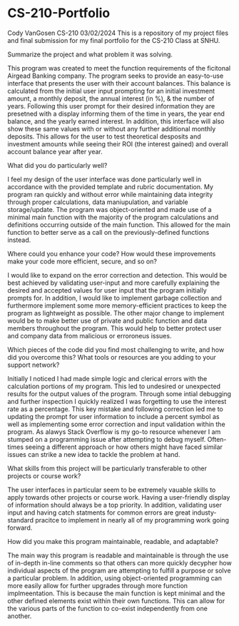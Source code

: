 # CS-210-Portfolio
Cody VanGosen CS-210 03/02/2024
This is a repository of my project files and final submission for my final portfolio for the CS-210 Class at SNHU.

Summarize the project and what problem it was solving.

  This program was created to meet the function requirements of the ficitonal Airgead Banking company. The program seeks to provide an easy-to-use interface that presents the user with their account balances.
  This balance is calculated from the initial user input prompting for an initial investment amount, a monthly deposit, the annual interest (in %), & the number of years. Following this user prompt for their
  desired information they are presetned with a display informing them of the time in years, the year end balance, and the yearly earned interest. In addition, this interface will also show these same values
  with or without any further additional monthly deposits. This allows for the user to test theoretical desposits and investment amounts while seeing their ROI (the interest gained) and overall account balance
  year after year.

What did you do particularly well?

  I feel my design of the user interface was done particularly well in accordance with the provided template and rubric documentation. My program ran quickly and without error while maintaining data integrity
  through proper calculations, data maniupulation, and variable storage/update. The program was object-oriented and made use of a minimal main function with the majority of the program calculations and definitions
  occurring outside of the main function. This allowed for the main function to better serve as a call on the previously-defined functions instead.

Where could you enhance your code? How would these improvements make your code more efficient, secure, and so on?

  I would like to expand on the error correction and detection. This would be best achieved by validating user-input and more carefully explaining the desired and accepted values for user input
that the program initially prompts for. In addition, I would like to implement garbage collection and furthermore implement some more memory-efficient practices to keep the program as lightweight as possible.
The other major change to implement would be to make better use of private and public function and data members throughout the program. This would help to better protect user and company data from malicious or
erroroneus issues.

Which pieces of the code did you find most challenging to write, and how did you overcome this? What tools or resources are you adding to your support network?

  Initially I noticed I had made simple logic and clerical errors with the calculation portions of my program. This led to undesired or unexpected results for the output values of the program.
Through some intial debugging and further inspection I quickly realized I was forgetting to use the interest rate as a percentage. This key mistake and following correction led me to updating
the prompt for user information to include a percent symbol as well as implementing some error correction and input validation within the program. As alawys Stack Overflow is my go-to resource
whenever I am stumped on a programming issue after attempting to debug myself. Often-times seeing a different approach or how others might have faced similar issues can strike a new idea to 
tackle the problem at hand.

What skills from this project will be particularly transferable to other projects or course work?

  The user interfaces in particular seem to be extremely vauable skills to apply towards other projects or course work. Having a user-friendly display of information should always be a top priority.
In addition, validating user input and having catch statments for common errors are great industy-standard pracitce to implement in nearly all of my programming work going forward.

How did you make this program maintainable, readable, and adaptable?

The main way this program is readable and maintainable is through the use of in-depth in-line comments so that others can more quickly decypher how individual aspects of the program are attempting
to fulfill a purpose or solve a particular problem. In addition, using object-oriented programming can more easily allow for further upgrades through more function implmeentation. This is because the main function
is kept minimal and the other defined elements exist within their own functions. This can allow for the various parts of the function to co-exist independently from one another.
  
